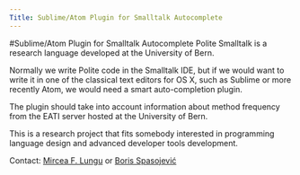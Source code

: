 ```yaml
---
Title: Sublime/Atom Plugin for Smalltalk Autocomplete
---
```

#Sublime/Atom Plugin for Smalltalk Autocomplete
Polite Smalltalk is a research language developed at the University of Bern. 

Normally we write Polite code in the Smalltalk IDE, but if we would want to write it in one of the classical text editors for OS X, such as Sublime or more recently Atom, we would need a smart auto-completion plugin.

The plugin should take into account information about method frequency from the EATI server hosted at the University of Bern. 

This is a research project that fits somebody interested in programming language design and advanced developer tools development.

Contact: [Mircea F. Lungu](%base_url%/staff/mircea) or [Boris Spasojević](%base_url%/staff/Boris-Spasojevic)
